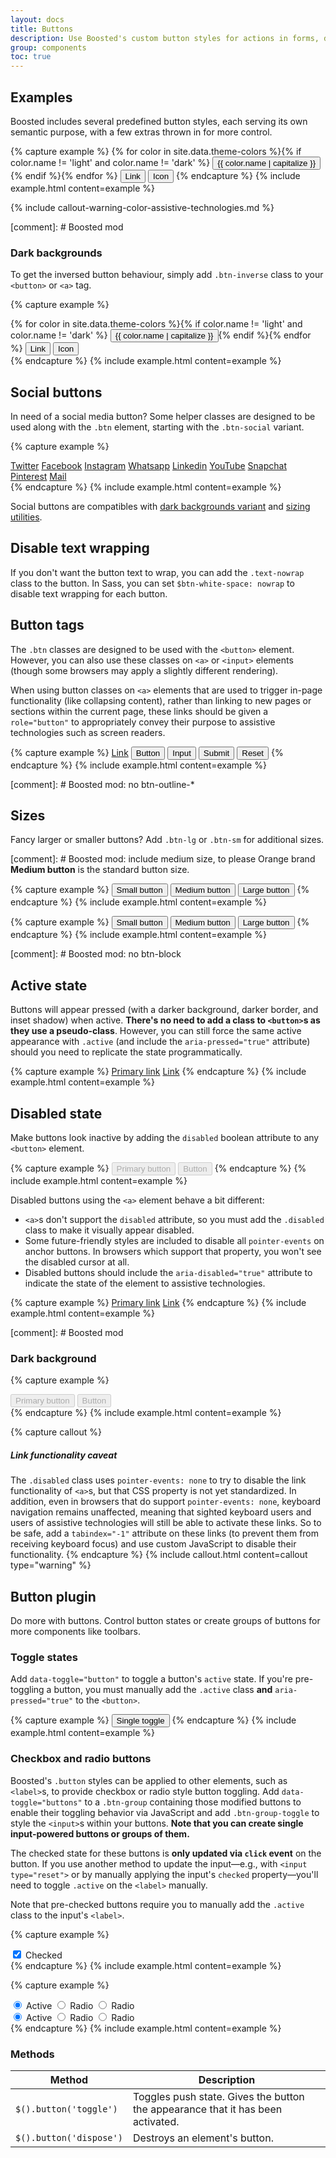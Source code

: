 ```yaml
---
layout: docs
title: Buttons
description: Use Boosted's custom button styles for actions in forms, dialogs, and more with support for multiple sizes, states, and more.
group: components
toc: true
---
```


## Examples

Boosted includes several predefined button styles, each serving its own semantic purpose, with a few extras thrown in for more control.

{% capture example %}
{% for color in site.data.theme-colors %}{% if color.name != 'light' and color.name != 'dark' %}
<button type="button" class="btn btn-{{ color.name }}">{{ color.name | capitalize }}</button>{% endif %}{% endfor %}
<button type="button" class="btn btn-link">Link</button>
<button type="button" class="btn btn-secondary btn-icon">
    <span class="sr-only">Icon</span>
    <span class="icon icon-settings" aria-hidden="true"></span>
</button>
{% endcapture %}
{% include example.html content=example %}

{% include callout-warning-color-assistive-technologies.md %}

[comment]: # Boosted mod
### Dark backgrounds

To get the inversed button behaviour, simply add `.btn-inverse` class to your `<button>` or `<a>` tag.

{% capture example %}
<div class="bg-dark p-3">{% for color in site.data.theme-colors %}{% if color.name != 'light' and color.name != 'dark' %}
    <button type="button" class="btn btn-inverse btn-{{ color.name }}">{{ color.name | capitalize }}</button>{% endif %}{% endfor %}
    <button type="button" class="btn btn-inverse btn-link">Link</button>
    <button type="button" class="btn btn-inverse btn-secondary btn-icon">
        <span class="sr-only">Icon</span>
        <span class="icon icon-settings" aria-hidden="true"></span>
    </button>
</div>
{% endcapture %}
{% include example.html content=example %}

## Social buttons

In need of a social media button? Some helper classes are designed to be used along with the `.btn` element, starting with the `.btn-social` variant.

{% capture example %}
<div class="p-3">
    <a class="btn btn-social btn-twitter" href="#"><span class="sr-only">Twitter</span></a> 
    <a class="btn btn-social btn-facebook" href="#"><span class="sr-only">Facebook</span></a>
    <a class="btn btn-social btn-instagram" href="#"><span class="sr-only">Instagram</span></a>
    <a class="btn btn-social btn-whatsapp" href="#"><span class="sr-only">Whatsapp</span></a> 
    <a class="btn btn-social btn-linkedin" href="#"><span class="sr-only">Linkedin</span></a>    
    <a class="btn btn-social btn-youtube" href="#"><span class="sr-only">YouTube</span></a> 
    <a class="btn btn-social btn-snapchat" href="#"><span class="sr-only">Snapchat</span></a> 
    <a class="btn btn-social btn-pinterest" href="#"><span class="sr-only">Pinterest</span></a> 
    <a class="btn btn-social btn-mail" href="#"><span class="sr-only">Mail</span></a>
</div> 
{% endcapture %}
{% include example.html content=example %}

Social buttons are compatibles with [dark backgrounds variant](#dark-backgrounds) and [sizing utilities](#sizes).

## Disable text wrapping

If you don't want the button text to wrap, you can add the `.text-nowrap` class to the button. In Sass, you can set `$btn-white-space: nowrap` to disable text wrapping for each button.

## Button tags

The `.btn` classes are designed to be used with the `<button>` element. However, you can also use these classes on `<a>` or `<input>` elements (though some browsers may apply a slightly different rendering).

When using button classes on `<a>` elements that are used to trigger in-page functionality (like collapsing content), rather than linking to new pages or sections within the current page, these links should be given a `role="button"` to appropriately convey their purpose to assistive technologies such as screen readers.

{% capture example %}
<a class="btn btn-primary" href="#" role="button">Link</a>
<button class="btn btn-primary" type="submit">Button</button>
<input class="btn btn-primary" type="button" value="Input">
<input class="btn btn-primary" type="submit" value="Submit">
<input class="btn btn-primary" type="reset" value="Reset">
{% endcapture %}
{% include example.html content=example %}

[comment]: # Boosted mod: no btn-outline-*

## Sizes

Fancy larger or smaller buttons? Add `.btn-lg` or `.btn-sm` for additional sizes.

[comment]: # Boosted mod: include medium size, to please Orange brand
**Medium button** is the standard button size.

{% capture example %}
<button type="button" class="btn btn-primary btn-sm">Small button</button>
<button type="button" class="btn btn-primary">Medium button</button>
<button type="button" class="btn btn-primary btn-lg">Large button</button>
{% endcapture %}
{% include example.html content=example %}

{% capture example %}
<button type="button" class="btn btn-secondary btn-sm">Small button</button>
<button type="button" class="btn btn-secondary">Medium button</button>
<button type="button" class="btn btn-secondary btn-lg">Large button</button>
{% endcapture %}
{% include example.html content=example %}

[comment]: # Boosted mod: no btn-block

## Active state

Buttons will appear pressed (with a darker background, darker border, and inset shadow) when active. **There's no need to add a class to `<button>`s as they use a pseudo-class**. However, you can still force the same active appearance with `.active` (and include the <code>aria-pressed="true"</code> attribute) should you need to replicate the state programmatically.

{% capture example %}
<a href="#" class="btn btn-primary btn-lg active" role="button" aria-pressed="true">Primary link</a>
<a href="#" class="btn btn-secondary btn-lg active" role="button" aria-pressed="true">Link</a>
{% endcapture %}
{% include example.html content=example %}

## Disabled state

Make buttons look inactive by adding the `disabled` boolean attribute to any `<button>` element.

{% capture example %}
<button type="button" class="btn btn-lg btn-primary" disabled>Primary button</button>
<button type="button" class="btn btn-secondary btn-lg" disabled>Button</button>
{% endcapture %}
{% include example.html content=example %}

Disabled buttons using the `<a>` element behave a bit different:

- `<a>`s don't support the `disabled` attribute, so you must add the `.disabled` class to make it visually appear disabled.
- Some future-friendly styles are included to disable all `pointer-events` on anchor buttons. In browsers which support that property, you won't see the disabled cursor at all.
- Disabled buttons should include the `aria-disabled="true"` attribute to indicate the state of the element to assistive technologies.

{% capture example %}
<a href="#" class="btn btn-primary btn-lg disabled" tabindex="-1" role="button" aria-disabled="true">Primary link</a>
<a href="#" class="btn btn-secondary btn-lg disabled" tabindex="-1" role="button" aria-disabled="true">Link</a>
{% endcapture %}
{% include example.html content=example %}

[comment]: # Boosted mod
### Dark background

{% capture example %}
<div class="bg-dark p-3">
    <button type="button" class="btn btn-primary btn-inverse btn-lg" disabled>Primary button</button>
    <button type="button" class="btn btn-secondary btn-inverse btn-lg" disabled>Button</button>
</div>
{% endcapture %}
{% include example.html content=example %}

{% capture callout %}
##### Link functionality caveat

The `.disabled` class uses `pointer-events: none` to try to disable the link functionality of `<a>`s, but that CSS property is not yet standardized. In addition, even in browsers that do support `pointer-events: none`, keyboard navigation remains unaffected, meaning that sighted keyboard users and users of assistive technologies will still be able to activate these links. So to be safe, add a `tabindex="-1"` attribute on these links (to prevent them from receiving keyboard focus) and use custom JavaScript to disable their functionality.
{% endcapture %}
{% include callout.html content=callout type="warning" %}

## Button plugin

Do more with buttons. Control button states or create groups of buttons for more components like toolbars.

### Toggle states

Add `data-toggle="button"` to toggle a button's `active` state. If you're pre-toggling a button, you must manually add the `.active` class **and** `aria-pressed="true"` to the `<button>`.

{% capture example %}
<button type="button" class="btn btn-primary" data-toggle="button" aria-pressed="false">
  Single toggle
</button>
{% endcapture %}
{% include example.html content=example %}

### Checkbox and radio buttons

Boosted's `.button` styles can be applied to other elements, such as `<label>`s, to provide checkbox or radio style button toggling. Add `data-toggle="buttons"` to a `.btn-group` containing those modified buttons to enable their toggling behavior via JavaScript and add `.btn-group-toggle` to style the `<input>`s within your buttons. **Note that you can create single input-powered buttons or groups of them.**

The checked state for these buttons is **only updated via `click` event** on the button. If you use another method to update the input—e.g., with `<input type="reset">` or by manually applying the input's `checked` property—you'll need to toggle `.active` on the `<label>` manually.

Note that pre-checked buttons require you to manually add the `.active` class to the input's `<label>`.

{% capture example %}
<div class="btn-group-toggle" data-toggle="buttons">
  <label class="btn btn-secondary active">
    <input type="checkbox" checked autocomplete="off"> Checked
  </label>
</div>
{% endcapture %}
{% include example.html content=example %}

{% capture example %}
<div class="btn-group btn-group-toggle" data-toggle="buttons">
  <label class="btn btn-secondary active">
    <input type="radio" name="options" id="option1" autocomplete="off" checked> Active
  </label>
  <label class="btn btn-secondary">
    <input type="radio" name="options" id="option2" autocomplete="off"> Radio
  </label>
  <label class="btn btn-secondary">
    <input type="radio" name="options" id="option3" autocomplete="off"> Radio
  </label>
</div>
<div class="bg-dark p-3">
    <div class="btn-group btn-group-toggle" data-toggle="buttons">
      <label class="btn btn-secondary btn-inverse active">
        <input type="radio" name="options-dark" id="option4" autocomplete="off" checked> Active
      </label>
      <label class="btn btn-secondary btn-inverse">
        <input type="radio" name="options-dark" id="option5" autocomplete="off"> Radio
      </label>
      <label class="btn btn-secondary btn-inverse">
        <input type="radio" name="options-dark" id="option6" autocomplete="off"> Radio
      </label>
    </div>
</div>
{% endcapture %}
{% include example.html content=example %}

### Methods

| Method | Description |
| --- | --- |
| `$().button('toggle')` | Toggles push state. Gives the button the appearance that it has been activated. |
| `$().button('dispose')` | Destroys an element's button. |
